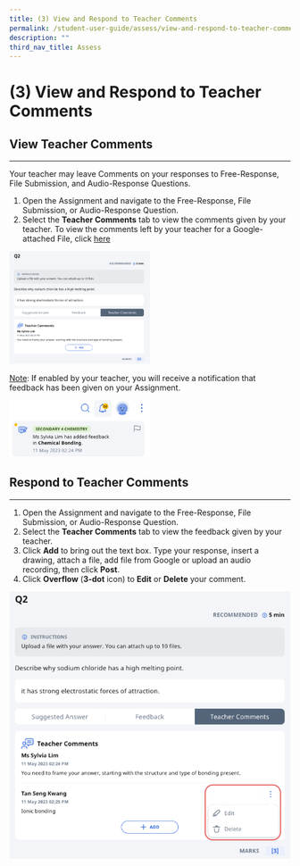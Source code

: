 ```yaml
---
title: (3) View and Respond to Teacher Comments
permalink: /student-user-guide/assess/view-and-respond-to-teacher-comments/
description: ""
third_nav_title: Assess
---
```

<h1 id="-3-view-and-respond-to-teacher-comments">(3) View and Respond to Teacher Comments</h1>
<h2>View Teacher Comments</h2>
<hr>
<p>Your teacher may leave Comments on your responses to Free-Response, File Submission, and Audio-Response Questions.</p>
<ol>
<li>Open the Assignment and navigate to the Free-Response, File Submission, or Audio-Response Question.</li>
<li>Select the <strong>Teacher Comments</strong> tab to view the comments given by your teacher. To view the comments left by your teacher for a Google-attached File, click <a target="_blank" href="/student-user-guide/assign/attempt-google-attached-files/">here</a></li>
</ol>
<p><img style="width: 50%;" src="/images/1Student/As-TeacherComments.png"></p>
<p><u>Note</u>: If enabled by your teacher, you will receive a notification that feedback has been given on your Assignment.</p>
<p><img style="width: 50%;" src="/images/1Student/As-TeacherComments1.png"></p>
<h2 id="respond-to-teacher-comments">Respond to Teacher Comments</h2>
<hr>
<ol>
<li>Open the Assignment and navigate to the Free-Response, File Submission, or Audio-Response Question.</li>
<li>Select the <strong>Teacher Comments</strong> tab to view the feedback given by your teacher.</li>
<li>Click <strong>Add</strong> to bring out the text box. Type your response, insert a drawing, attach a file, add file from Google or upload an audio recording, then click <strong>Post</strong>.</li>
<li>Click <strong>Overflow</strong> (<strong>3-dot</strong> icon) to <strong>Edit</strong> or <strong>Delete</strong> your comment.</li>
</ol>
<img src="/images/1Student/As-TeacherComments2.png">